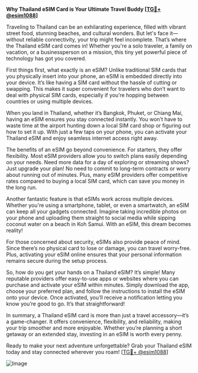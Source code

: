 **Why Thailand eSIM Card is Your Ultimate Travel Buddy [[TG💪+ @esim1088](https://t.me/s/esim1088)]**

Traveling to Thailand can be an exhilarating experience, filled with vibrant street food, stunning beaches, and cultural wonders. But let's face it—without reliable connectivity, your trip might feel incomplete. That’s where the Thailand eSIM card comes in! Whether you're a solo traveler, a family on vacation, or a businessperson on a mission, this tiny yet powerful piece of technology has got you covered.

First things first, what exactly is an eSIM? Unlike traditional SIM cards that you physically insert into your phone, an eSIM is embedded directly into your device. It’s like having a SIM card without the hassle of cutting or swapping. This makes it super convenient for travelers who don’t want to deal with physical SIM cards, especially if you’re hopping between countries or using multiple devices. 

When you land in Thailand, whether it’s Bangkok, Phuket, or Chiang Mai, having an eSIM ensures you stay connected instantly. You won’t have to waste time at the airport hunting down a local SIM card shop or figuring out how to set it up. With just a few taps on your phone, you can activate your Thailand eSIM and enjoy seamless internet access right away. 

The benefits of an eSIM go beyond convenience. For starters, they offer flexibility. Most eSIM providers allow you to switch plans easily depending on your needs. Need more data for a day of exploring or streaming shows? Just upgrade your plan! No need to commit to long-term contracts or worry about running out of minutes. Plus, many eSIM providers offer competitive rates compared to buying a local SIM card, which can save you money in the long run.

Another fantastic feature is that eSIMs work across multiple devices. Whether you're using a smartphone, tablet, or even a smartwatch, an eSIM can keep all your gadgets connected. Imagine taking incredible photos on your phone and uploading them straight to social media while sipping coconut water on a beach in Koh Samui. With an eSIM, this dream becomes reality!

For those concerned about security, eSIMs also provide peace of mind. Since there’s no physical card to lose or damage, you can travel worry-free. Plus, activating your eSIM online ensures that your personal information remains secure during the setup process.

So, how do you get your hands on a Thailand eSIM? It’s simple! Many reputable providers offer easy-to-use apps or websites where you can purchase and activate your eSIM within minutes. Simply download the app, choose your preferred plan, and follow the instructions to install the eSIM onto your device. Once activated, you’ll receive a notification letting you know you’re good to go. It’s that straightforward!

In summary, a Thailand eSIM card is more than just a travel accessory—it’s a game-changer. It offers convenience, flexibility, and reliability, making your trip smoother and more enjoyable. Whether you’re planning a short getaway or an extended stay, investing in an eSIM is worth every penny.

Ready to make your next adventure unforgettable? Grab your Thailand eSIM today and stay connected wherever you roam! [[TG💪+ @esim1088](https://t.me/s/esim1088)] 

![Image](https://i.postimg.cc/Y0z9fWf4/image.png)
